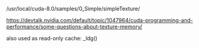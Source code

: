  /usr/local/cuda-8.0/samples/0_Simple/simpleTexture/

 https://devtalk.nvidia.com/default/topic/1047964/cuda-programming-and-performance/some-questions-about-texture-memory/

 also used as read-only cache: _ldg()

